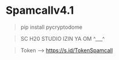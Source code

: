# Spamcallv4.1
> pip install pycryptodome

> SC H20 STUDIO
> IZIN YA OM ^___^

> Token --> https://s.id/TokenSpamcall
